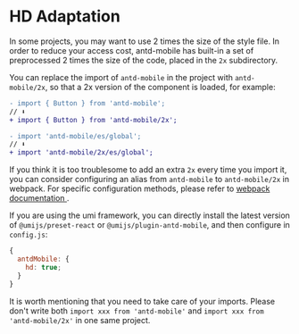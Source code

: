 # HD Adaptation

In some projects, you may want to use 2 times the size of the style file. In order to reduce your access cost, antd-mobile has built-in a set of preprocessed 2 times the size of the code, placed in the `2x` subdirectory.

You can replace the import of `antd-mobile` in the project with `antd-mobile/2x`, so that a 2x version of the component is loaded, for example:

```diff
- import { Button } from 'antd-mobile';
// ⬇️
+ import { Button } from 'antd-mobile/2x';

- import 'antd-mobile/es/global';
// ⬇️
+ import 'antd-mobile/2x/es/global';
```

If you think it is too troublesome to add an extra `2x` every time you import it, you can consider configuring an alias from `antd-mobile` to `antd-mobile/2x` in webpack. For specific configuration methods, please refer to [webpack documentation ](https://webpack.js.org/configuration/resolve/#resolvealias).

If you are using the umi framework, you can directly install the latest version of `@umijs/preset-react` or `@umijs/plugin-antd-mobile`, and then configure in `config.js`:

```js
{
  antdMobile: {
    hd: true;
  }
}
```

It is worth mentioning that you need to take care of your imports. Please don't write both `import xxx from 'antd-mobile'` and `import xxx from 'antd-mobile/2x'` in one same project.
